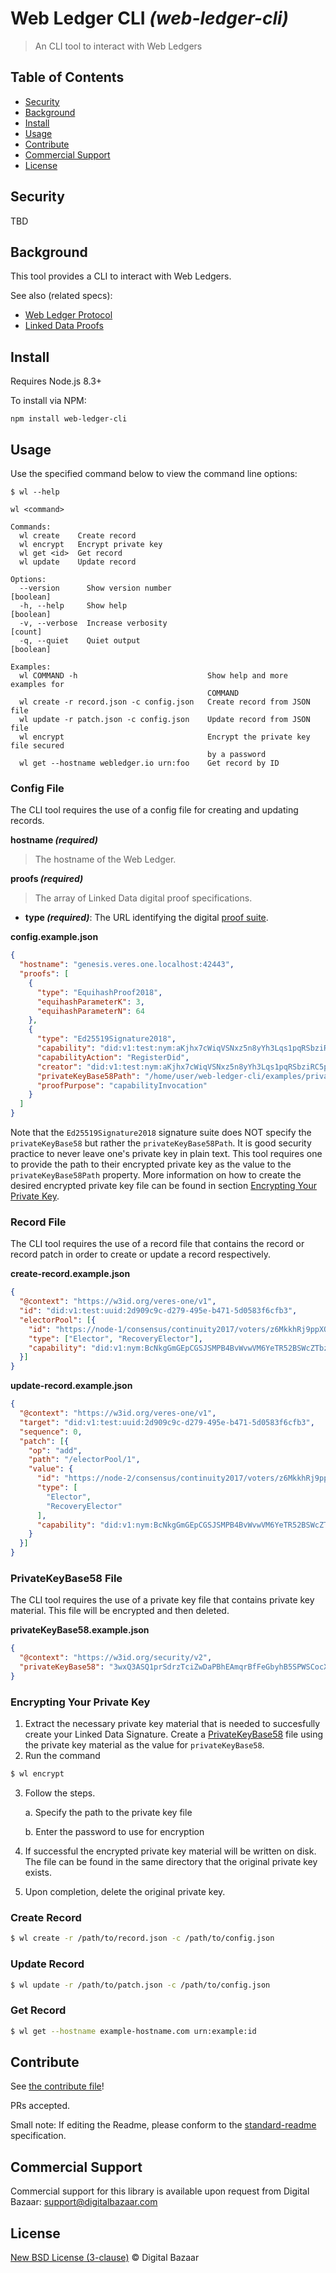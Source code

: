 # Web Ledger CLI _(web-ledger-cli)_

<!-- [![Build Status](https://travis-ci.org/digitalbazaar/web-ledger-cli.png?branch=master)](https://travis-ci.org/digitalbazaar/web-ledger-cli) -->

> An CLI tool to interact with Web Ledgers

## Table of Contents

- [Security](#security)
- [Background](#background)
- [Install](#install)
- [Usage](#usage)
- [Contribute](#contribute)
- [Commercial Support](#commercial-support)
- [License](#license)

## Security

TBD

## Background

This tool provides a CLI to interact with Web Ledgers.

See also (related specs):

* [Web Ledger Protocol](https://w3c.github.io/web-ledger/)
* [Linked Data Proofs](https://w3c-dvcg.github.io/ld-proofs/)

## Install

Requires Node.js 8.3+

To install via NPM:

```
npm install web-ledger-cli
```

## Usage

Use the specified command below to view the command line options:
```
$ wl --help
```
```
wl <command>

Commands:
  wl create    Create record
  wl encrypt   Encrypt private key
  wl get <id>  Get record
  wl update    Update record

Options:
  --version      Show version number                                   [boolean]
  -h, --help     Show help                                             [boolean]
  -v, --verbose  Increase verbosity                                      [count]
  -q, --quiet    Quiet output                                          [boolean]

Examples:
  wl COMMAND -h                             Show help and more examples for
                                            COMMAND
  wl create -r record.json -c config.json   Create record from JSON file
  wl update -r patch.json -c config.json    Update record from JSON file
  wl encrypt                                Encrypt the private key file secured
                                            by a password
  wl get --hostname webledger.io urn:foo    Get record by ID
```

### Config File
The CLI tool requires the use of a config file for creating and updating records.

**hostname _(required)_**
> The hostname of the Web Ledger.

**proofs _(required)_**
> The array of Linked Data digital proof specifications.

- **type _(required)_**: The URL identifying the digital [proof suite](https://w3c-dvcg.github.io/ld-proofs/#dfn-proof-suite).

**config.example.json**
``` json
{
  "hostname": "genesis.veres.one.localhost:42443",
  "proofs": [
    {
      "type": "EquihashProof2018",
      "equihashParameterK": 3,
      "equihashParameterN": 64
    },
    {
      "type": "Ed25519Signature2018",
      "capability": "did:v1:test:nym:aKjhx7cWiqVSNxz5n8yYh3Lqs1pqRSbziRC5pCEC9DF",
      "capabilityAction": "RegisterDid",
      "creator": "did:v1:test:nym:aKjhx7cWiqVSNxz5n8yYh3Lqs1pqRSbziRC5pCEC9DF#ocap-invoke-key-1",
      "privateKeyBase58Path": "/home/user/web-ledger-cli/examples/privateKeyBase58.encrypted.json",
      "proofPurpose": "capabilityInvocation"
    }
  ]
}
```

Note that the `Ed25519Signature2018` signature suite does NOT specify the `privateKeyBase58` but rather the `privateKeyBase58Path`. It is good security practice to never leave one's private key in plain text. This tool requires one to provide the path to their encrypted private key as the value to the `privateKeyBase58Path` property. More information on how to create the desired encrypted private key file can be found in section [Encrypting Your Private Key](#encrypting-your-private-key).

### Record File
The CLI tool requires the use of a record file that contains the record or record patch in order to create or update a record respectively.

**create-record.example.json**
``` json
{
  "@context": "https://w3id.org/veres-one/v1",
  "id": "did:v1:test:uuid:2d909c9c-d279-495e-b471-5d0583f6cfb3",
  "electorPool": [{
    "id": "https://node-1/consensus/continuity2017/voters/z6MkkhRj9ppXQdU6CRNNfYbfoLNz212udKVJn3J52731CCkf",
    "type": ["Elector", "RecoveryElector"],
    "capability": "did:v1:nym:BcNkgGmGEpCGSJSMPB4BvWvwVM6YeTR52BSWcZTbzU23"
  }]
}
```

**update-record.example.json**
``` json
{
  "@context": "https://w3id.org/veres-one/v1",
  "target": "did:v1:test:uuid:2d909c9c-d279-495e-b471-5d0583f6cfb3",
  "sequence": 0,
  "patch": [{
    "op": "add",
    "path": "/electorPool/1",
    "value": {
      "id": "https://node-2/consensus/continuity2017/voters/z6MkkhRj9ppXQdU6CRNNfYbfoLNz212udKVJn3J52731CCkf",
      "type": [
        "Elector",
        "RecoveryElector"
      ],
      "capability": "did:v1:nym:BcNkgGmGEpCGSJSMPB4BvWvwVM6YeTR52BSWcZTbzU23"
    }
  }]
}
```
### PrivateKeyBase58 File
The CLI tool requires the use of a private key file that contains private key
material. This file will be encrypted and then deleted.

**privateKeyBase58.example.json**
``` json
{
  "@context": "https://w3id.org/security/v2",
  "privateKeyBase58": "3wxQ3ASQ1prSdrzTciZwDaPBhEAmqrBfFeGbyhB5SPWSCocXTAMw8ezjsDMSQuw6fvFU9gAjj9opBDpqVrctey6J"
}

```

### Encrypting Your Private Key
1. Extract the necessary private key material that is needed to succesfully create your Linked Data Signature. Create a [PrivateKeyBase58](#privatekeybase58-file) file using the private key material as the value for `privateKeyBase58`.
2. Run the command
``` bash
$ wl encrypt
```
3. Follow the steps.

    a. Specify the path to the private key file

    b. Enter the password to use for encryption

4. If successful the encrypted private key material will be written on disk. The file can be found in the same directory that the original private key exists.

5. Upon completion, delete the original private key.

### Create Record
``` bash
$ wl create -r /path/to/record.json -c /path/to/config.json
```

### Update Record
``` bash
$ wl update -r /path/to/patch.json -c /path/to/config.json
```

### Get Record
``` bash
$ wl get --hostname example-hostname.com urn:example:id
```

## Contribute

See [the contribute file](https://github.com/digitalbazaar/bedrock/blob/master/CONTRIBUTING.md)!

PRs accepted.

Small note: If editing the Readme, please conform to the
[standard-readme](https://github.com/RichardLitt/standard-readme) specification.

## Commercial Support

Commercial support for this library is available upon request from
Digital Bazaar: support@digitalbazaar.com

## License

[New BSD License (3-clause)](LICENSE) © Digital Bazaar
